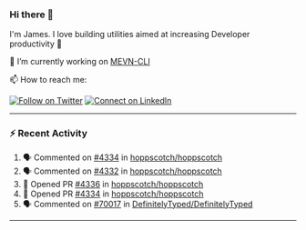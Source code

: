 ### Hi there 👋

I'm James. I love building utilities aimed at increasing Developer productivity :raised_hands: 

🔭 I’m currently working on [MEVN-CLI](https://github.com/madlabsinc/mevn-cli)

📫 How to reach me:

[![Follow on Twitter](https://img.shields.io/badge/--twitter?label=Twitter&logo=Twitter&style=social)](https://twitter.com/james_madhacks) [![Connect on LinkedIn](https://img.shields.io/badge/--linkedin?label=LinkedIn&logo=LinkedIn&style=social)](https://www.linkedin.com/in/jamesgeorge007)

---

### :zap: Recent Activity

<!--START_SECTION:activity-->
1. 🗣 Commented on [#4334](https://github.com/hoppscotch/hoppscotch/pull/4334#issuecomment-2342886169) in [hoppscotch/hoppscotch](https://github.com/hoppscotch/hoppscotch)
2. 🗣 Commented on [#4332](https://github.com/hoppscotch/hoppscotch/issues/4332#issuecomment-2337580231) in [hoppscotch/hoppscotch](https://github.com/hoppscotch/hoppscotch)
3. 💪 Opened PR [#4336](https://github.com/hoppscotch/hoppscotch/pull/4336) in [hoppscotch/hoppscotch](https://github.com/hoppscotch/hoppscotch)
4. 💪 Opened PR [#4334](https://github.com/hoppscotch/hoppscotch/pull/4334) in [hoppscotch/hoppscotch](https://github.com/hoppscotch/hoppscotch)
5. 🗣 Commented on [#70017](https://github.com/DefinitelyTyped/DefinitelyTyped/pull/70017#issuecomment-2329553818) in [DefinitelyTyped/DefinitelyTyped](https://github.com/DefinitelyTyped/DefinitelyTyped)
<!--END_SECTION:activity-->

---

<!--
**jamesgeorge007/jamesgeorge007** is a ✨ _special_ ✨ repository because its `README.md` (this file) appears on your GitHub profile.

Here are some ideas to get you started:

- 🌱 I’m currently learning ...
- 👯 I’m looking to collaborate on ...
- 🤔 I’m looking for help with ...
- 💬 Ask me about ...
- 😄 Pronouns: ...
- ⚡ Fun fact: ...
-->
